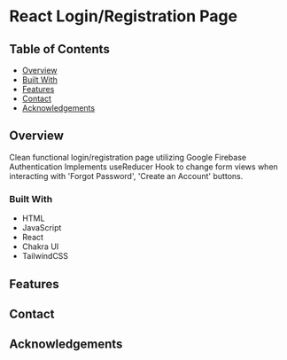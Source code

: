 # React Login/Registration Page

## Table of Contents

- [Overview](#overview)
- [Built With](#built-with)
- [Features](#features)
- [Contact](#contact)
- [Acknowledgements](#acknowledgements)

## Overview
 Clean functional login/registration page utilizing Google Firebase Authentication 
 Implements useReducer Hook to change form views when interacting with 'Forgot Password', 'Create an Account' buttons.
<!-- TODO: Add a screenshot of the live project.
    1. Link to a 'live demo.'
    2. Clean functional login/registration page utilizing Google Firebase Authentication 
    3. Implements useReducer Hook to change form views when interacting with 'Forgot Password', 'Create an Account' buttons.
    4. Share any other tips or guidance for others attempting this or something similar.
 -->

### Built With

- HTML
- JavaScript
- React
- Chakra UI
- TailwindCSS 


## Features

<!-- TODO: List what specific 'user problems' that this application solves. -->

## Contact

<!-- TODO: Include icons and links to your RELEVANT, PROFESSIONAL 'DEV-ORIENTED' social media. LinkedIn and dev.to are minimum. -->

## Acknowledgements

<!-- TODO: List any blog posts, tutorials or plugins that you may have used to complete the project. Only list those that had a significant impact. Obviously, we all 'Google' stuff while working on our things, but maybe something in particular stood out as a 'major contributor' to your skill set for this project. -->
